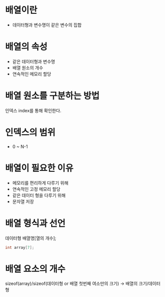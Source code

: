 # 배열이란
- 데이터형과 변수명이 같은 변수의 집합

# 배열의 속성
- 같은 데이터형과 변수명
- 배열 원소의 개수
- 연속적인 메모리 할당

# 배열 원소를 구분하는 방법
인덱스 index를 통해 확인한다.

# 인덱스의 범위
- 0 ~ N-1

# 배열이 필요한 이유
- 메모리를 편리하게 다루기 위해
- 연속적인 고정 메모리 할당
- 같은 데이터 형을 다루기 위해
- 문자열 저장

# 배열 형식과 선언
데이터형 배열명[열의 개수];

```c
int array[7];
```

# 배열 요소의 개수
sizeof(array)/sizeof(데이터형 or 배열 첫번째 여소만의 크기) -> 배열의 크기/데이터형

